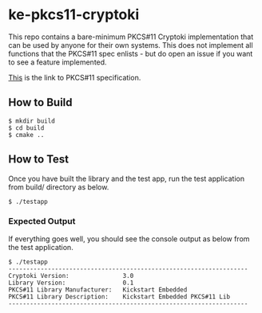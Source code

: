 # ke-pkcs11-cryptoki
This repo contains a bare-minimum PKCS#11 Cryptoki implementation that can be used by anyone for their own systems.
This does not implement all functions that the PKCS#11 spec enlists - but do open an issue if you want to see a feature implemented.

[This](https://docs.oasis-open.org/pkcs11/pkcs11-base/v3.0/os/pkcs11-base-v3.0-os.html) is the link to PKCS#11 specification.

## How to Build

```
$ mkdir build
$ cd build
$ cmake ..
```

## How to Test
Once you have built the library and the test app, run the test application from build/ directory as below.
```
$ ./testapp
```
### Expected Output
If everything goes well, you should see the console output as below from the test application.
```
$ ./testapp
-------------------------------------------------------------------
Cryptoki Version: 		        3.0
Library Version: 		        0.1
PKCS#11 Library Manufacturer: 	Kickstart Embedded             
PKCS#11 Library Description: 	Kickstart Embedded PKCS#11 Lib
-------------------------------------------------------------------
```
